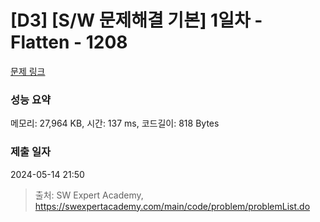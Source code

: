 # [D3] [S/W 문제해결 기본] 1일차 - Flatten - 1208 

[문제 링크](https://swexpertacademy.com/main/code/problem/problemDetail.do?contestProbId=AV139KOaABgCFAYh) 

### 성능 요약

메모리: 27,964 KB, 시간: 137 ms, 코드길이: 818 Bytes

### 제출 일자

2024-05-14 21:50



> 출처: SW Expert Academy, https://swexpertacademy.com/main/code/problem/problemList.do